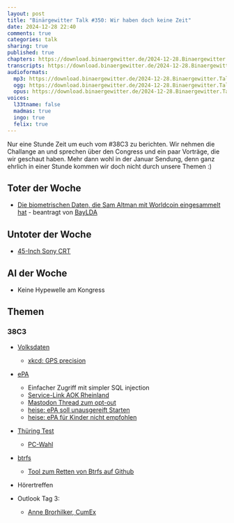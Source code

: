 ```yaml
---
layout: post
title: "Binärgewitter Talk #350: Wir haben doch keine Zeit"
date: 2024-12-28 22:40
comments: true
categories: talk
sharing: true
published: true
chapters: https://download.binaergewitter.de/2024-12-28.Binaergewitter.Talk.350.chapters.txt
transcripts: https://download.binaergewitter.de/2024-12-28.Binaergewitter.Talk.350-speech.json
audioformats:
  mp3: https://download.binaergewitter.de/2024-12-28.Binaergewitter.Talk.350.mp3
  ogg: https://download.binaergewitter.de/2024-12-28.Binaergewitter.Talk.350.ogg
  opus: https://download.binaergewitter.de/2024-12-28.Binaergewitter.Talk.350.opus
voices:
  l33tname: false
  madmas: true
  ingo: true
  felix: true
---
```

Nur eine Stunde Zeit um euch vom #38C3 zu berichten. Wir nehmen die Challange an und sprechen über den Congress und ein paar Vorträge, die wir geschaut haben.
Mehr dann wohl in der Januar Sendung, denn ganz ehrlich in einer Stunde kommen wir doch nicht durch unsere Themen :)

## Toter der Woche
- [Die biometrischen Daten, die Sam Altman mit Worldcoin eingesammelt hat]( https://www.euronews.com/next/2024/12/19/german-watchdog-orders-sam-altmans-biometric-id-project-world-to-delete-data ) - beantragt von [BayLDA]( https://www.lda.bayern.de/de/index.html )

## Untoter der Woche
- [45-Inch Sony CRT]( https://arstechnica.com/gaming/2024/12/retro-gamers-save-one-of-the-last-45-inch-crt-tvs-in-existence/ )

## AI der Woche

- Keine Hypewelle am Kongress

## Themen

### 38C3

- [Volksdaten](https://events.ccc.de/congress/2024/hub/en/event/wir-wissen-wo-dein-auto-steht-volksdaten-von-volkswagen/ )
    - [xkcd: GPS precision]( https://xkcd.com/2170/ )

- [ePA]( https://fahrplan.events.ccc.de/congress/2024/fahrplan/talk/SRXRMA/ )
    - Einfacher Zugriff mit simpler SQL injection
    - [Service-Link AOK Rheinland]( https://www.aok.de/pk/versichertenservice/epa-widerspruch/ )
    - [Mastodon Thread zum opt-out]( https://chaos.social/@foosel/113604873729931653 )
    - [heise: ePA soll unausgereift Starten]( https://www.heise.de/select/ct/2024/28/2432615320214834630 )
    - [heise: ePA für Kinder nicht empfohlen]( https://www.heise.de/news/ePA-3-0-Warum-Aerzte-vor-der-elektronischen-Patientenakte-fuer-Kinder-warnen-10200700.html )

- [Thüring Test]( https://events.ccc.de/congress/2024/hub/en/event/der-thring-test-fr-wahlsoftware/ )
    * [PC-Wahl]( https://www.wahlinfo.de/pcwahl/update10/index.html )
- [btrfs]( https://events.ccc.de/congress/2024/hub/en/event/btrfs-corruption-what-now/ )
  - [Tool zum Retten von Btrfs auf Github]( https://github.com/zet-root/btrfs-recon )

- Hörertreffen

- Outlook Tag 3: 
    - [Anne Brorhilker, CumEx](https://events.ccc.de/congress/2024/hub/de/event/der-milliarden-steuerraub-cum-ex-wie-schdlich-ist-wirtschaftskriminalitt-fr-unsere-gesellschaft/ )




